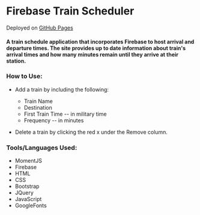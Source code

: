 # Firebase Train Scheduler

Deployed on [GitHub Pages](https://pamelatholan.github.io/Firebase-Train-Scheduler/)

#### A train schedule application that incorporates Firebase to host arrival and departure times.  The site provides up to date information about train's arrival times and how many minutes remain until they arrive at their station.

### How to Use:
* Add a train by including the following:
    * Train Name
    * Destination 
    * First Train Time -- in military time
    * Frequency -- in minutes

* Delete a train by clicking the red x under the Remove column.

### Tools/Languages Used:
* MomentJS
* Firebase
* HTML
* CSS
* Bootstrap
* JQuery
* JavaScript
* GoogleFonts
